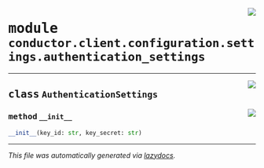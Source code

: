 <!-- markdownlint-disable -->

<a href="../src/conductor/client/configuration/settings/authentication_settings.py#L0"><img align="right" style="float:right;" src="https://img.shields.io/badge/-source-cccccc?style=flat-square"></a>

# <kbd>module</kbd> `conductor.client.configuration.settings.authentication_settings`






---

<a href="../src/conductor/client/configuration/settings/authentication_settings.py#L1"><img align="right" style="float:right;" src="https://img.shields.io/badge/-source-cccccc?style=flat-square"></a>

## <kbd>class</kbd> `AuthenticationSettings`




<a href="../src/conductor/client/configuration/settings/authentication_settings.py#L2"><img align="right" style="float:right;" src="https://img.shields.io/badge/-source-cccccc?style=flat-square"></a>

### <kbd>method</kbd> `__init__`

```python
__init__(key_id: str, key_secret: str)
```











---

_This file was automatically generated via [lazydocs](https://github.com/ml-tooling/lazydocs)._
